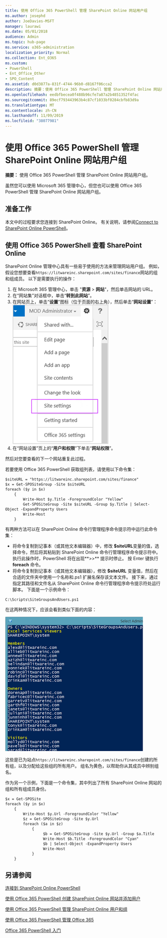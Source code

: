```yaml
---
title: 使用 Office 365 PowerShell 管理 SharePoint Online 网站用户组
ms.author: josephd
author: JoeDavies-MSFT
manager: laurawi
ms.date: 05/01/2018
audience: Admin
ms.topic: hub-page
ms.service: o365-administration
localization_priority: Normal
ms.collection: Ent_O365
ms.custom:
- PowerShell
- Ent_Office_Other
- SPO_Content
ms.assetid: d0d3877a-831f-4744-96b0-d8167f06cca2
description: 摘要：使用 Office 365 PowerShell 管理 SharePoint Online 网站用户组。
ms.openlocfilehash: eedbfbecea0f488b96cfe7a87a2b4851352f4fac
ms.sourcegitcommit: 89ecf793443963b4c87cf1033bf0284cbfb83d9a
ms.translationtype: MT
ms.contentlocale: zh-CN
ms.lasthandoff: 11/09/2019
ms.locfileid: "38077981"
---
```

# <a name="manage-sharepoint-online-site-groups-with-office-365-powershell"></a>使用 Office 365 PowerShell 管理 SharePoint Online 网站用户组

 **摘要：** 使用 Office 365 PowerShell 管理 SharePoint Online 网站用户组。
  
虽然您可以使用 Microsoft 365 管理中心，但您也可以使用 Office 365 PowerShell 管理 SharePoint Online 网站用户组。

## <a name="before-you-begin"></a>准备工作

本文中的过程要求您连接到 SharePoint Online。 有关说明，请参阅[Connect to SharePoint Online PowerShell](https://docs.microsoft.com/powershell/sharepoint/sharepoint-online/connect-sharepoint-online?view=sharepoint-ps)。

## <a name="view-sharepoint-online-with-office-365-powershell"></a>使用 Office 365 PowerShell 查看 SharePoint Online

SharePoint Online 管理中心具有一些易于使用的方法来管理网站用户组。 例如，假设您想要查看`https://litwareinc.sharepoint.com/sites/finance`网站的组和组成员。 以下是需要执行的操作：

1. 在 Microsoft 365 管理中心，单击 "**资源** > **网站**"，然后单击网站的 URL。
2. 在“网站集”对话框中，单击“**转到此网站**”。
3. 在网站页上，单击“**设置**”图标（位于页面的右上角），然后单击“**网站设置**”：<br/>
![SharePoint Online 网站设置](media/spo-site-settings.png)<br/>
4. 在“网站设置”页上的“**用户和权限**”下单击“**网站权限**”。

然后对您要查看的下一个网站重复此过程。

若要使用 Office 365 PowerShell 获取组列表，请使用以下命令集：

```
$siteURL = "https://litwareinc.sharepoint.com/sites/finance"
$x = Get-SPOSiteGroup -Site $siteURL
foreach ($y in $x)
    {
        Write-Host $y.Title -ForegroundColor "Yellow"
        Get-SPOSiteGroup -Site $siteURL -Group $y.Title | Select-Object -ExpandProperty Users
        Write-Host
    }
```

有两种方法可以在 SharePoint Online 命令行管理程序命令提示符中运行此命令集：

- 将命令复制到记事本（或其他文本编辑器）中，修改 **$siteURL**变量的值，选择命令，然后将其粘贴到 SharePoint Online 命令行管理程序命令提示符中。 执行此操作时，PowerShell 将在出现**>>** 提示时停止。 按 Enter 键执行 **foreach** 命令。<br/>
- 将命令复制到记事本（或其他文本编辑器），修改 **$siteURL** 变量值，然后在合适的文件夹中使用一个名称和.ps1 扩展名保存该文本文件。 接下来，通过指定其路径和文件名从 SharePoint Online 命令行管理程序命令提示符处运行脚本。 下面是一个示例命令：

```
C:\Scripts\SiteGroupsAndUsers.ps1
```

在这两种情况下，应该会看到类似下面的内容：

![SharePoint Online 网站用户组](media/SPO-site-groups.png)

这些是已为站点`https://litwareinc.sharepoint.com/sites/finance`创建的所有组，以及分配给这些组的所有用户。 组名为黄色，以帮助你从其成员中辨别组名。

作为另一个示例，下面是一个命令集，其中列出了所有 SharePoint Online 网站的组和所有组成员身份。

```
$x = Get-SPOSite
foreach ($y in $x)
    {
        Write-Host $y.Url -ForegroundColor "Yellow"
        $z = Get-SPOSiteGroup -Site $y.Url
        foreach ($a in $z)
            {
                 $b = Get-SPOSiteGroup -Site $y.Url -Group $a.Title 
                 Write-Host $b.Title -ForegroundColor "Cyan"
                 $b | Select-Object -ExpandProperty Users
                 Write-Host
            }
    }
```
    
## <a name="see-also"></a>另请参阅

[连接到 SharePoint Online PowerShell](https://docs.microsoft.com/powershell/sharepoint/sharepoint-online/connect-sharepoint-online?view=sharepoint-ps)

[使用 Office 365 PowerShell 创建 SharePoint Online 网站并添加用户](create-sharepoint-sites-and-add-users-with-powershell.md)

[使用 Office 365 PowerShell 管理 SharePoint Online 用户和组](manage-sharepoint-users-and-groups-with-powershell.md)

[使用 Office 365 PowerShell 管理 Office 365](manage-office-365-with-office-365-powershell.md)
  
[Office 365 PowerShell 入门](getting-started-with-office-365-powershell.md)


